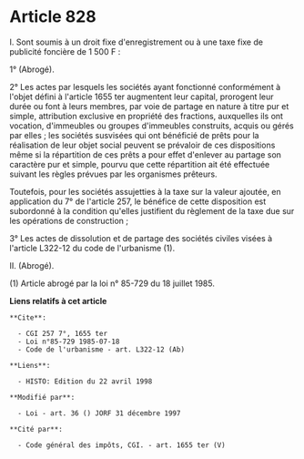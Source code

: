 # Article 828

I. Sont soumis à un droit fixe d'enregistrement ou à une taxe fixe de publicité foncière de 1 500 F :

1° (Abrogé).

2° Les actes par lesquels les sociétés ayant fonctionné conformément à l'objet défini à l'article 1655 ter augmentent leur
capital, prorogent leur durée ou font à leurs membres, par voie de partage en nature à titre pur et simple, attribution
exclusive en propriété des fractions, auxquelles ils ont vocation, d'immeubles ou groupes d'immeubles construits, acquis ou
gérés par elles ; les sociétés susvisées qui ont bénéficié de prêts pour la réalisation de leur objet social peuvent se
prévaloir de ces dispositions même si la répartition de ces prêts a pour effet d'enlever au partage son caractère pur et
simple, pourvu que cette répartition ait été effectuée suivant les règles prévues par les organismes prêteurs.

Toutefois, pour les sociétés assujetties à la taxe sur la valeur ajoutée, en application du 7° de l'article 257, le bénéfice
de cette disposition est subordonné à la condition qu'elles justifient du règlement de la taxe due sur les opérations de
construction ;

3° Les actes de dissolution et de partage des sociétés civiles visées à l'article L322-12 du code de l'urbanisme (1).

II. (Abrogé).

(1) Article abrogé par la loi n° 85-729 du 18 juillet 1985.

**Liens relatifs à cet article**

	**Cite**:

	  - CGI 257 7°, 1655 ter
	  - Loi n°85-729 1985-07-18
	  - Code de l'urbanisme - art. L322-12 (Ab)

	**Liens**:

	  - HISTO: Edition du 22 avril 1998

	**Modifié par**:

	  - Loi - art. 36 () JORF 31 décembre 1997

	**Cité par**:

	  - Code général des impôts, CGI. - art. 1655 ter (V)
